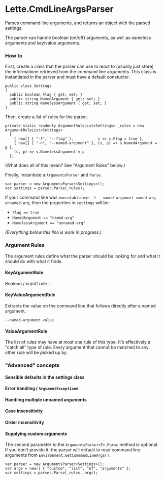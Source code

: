 Lette.CmdLineArgsParser
=======================

Parses command line arguments, and returns an object with the parsed settings.

The parser can handle boolean (on/off) arguments, as well as nameless arguments and key/value arguments.

### How to

First, create a class that the parser can use to react to (usually just store) the informatione retrieved from the command line arguments. This class is instantiated in the parser and must have a default constuctor.

```
public class Settings
{
  public boolean Flag { get; set; }
  public string NamedArgument { get; set; }
  public string NamelessArgument { get; set; }
}
```

Then, create a list of rules for the parser.

```
private static readonly ArgumentRuleList<Settings> _rules = new ArgumentRuleList<Settings>
  {
    { new[] { "-f", "--flag" },           s => s.Flag = true },
    { new[] { "-n", "--named-argument" }, (s, p) => s.NamedArgument = p },
    (s, p) => s.NamelessArgument = p
  };
```
(What does all of this mean? See "Argument Rules" below.)

Finally, instantiate a `ArgumentsParser` and `Parse`.

```
var parser = new ArgumentsParser<Settings>();
var settings = parser.Parse(_rules);
```

If your command line was `executable.exe -f --named-argument named-arg unnamed-arg`, then the properties in `settings` will be:
* `Flag == true`
* `NamedArgument == "named-arg"`
* `NamelessArgument == "unnamed-arg"`


*(Everything below this line is work in progress.)*

### Argument Rules
The argument rules define what the parser should be looking for and what it should do with what it finds.

#### KeyArgumentRule
Boolean / on/off rule ...

#### KeyValueArgumentRule
Extracts the value on the command line that follows directly after a named argument.
```
--named-argument value
```

#### ValueArgumentRule
The list of rules may have at most one rule of this type. It's effectively a "catch all" type of rule. Every argument that cannot be matched to any other rule will be picked up by.

### "Advanced" concepts

#### Sensible defaults in the settings class
#### Error handling / `ArgumentException`s
#### Handling multiple unnamed arguments
#### Case insensitivity
#### Order insensitivity
#### Supplying custom arguments
The second parameter to the `ArgumentsParser<T>.Parse` method is optional. If you don't provide it, the parser will default to read command line arguments from `Environment.GetCommandLineArgs()`.
```
var parser = new ArgumentsParser<Settings>();
var args = new[] { "custom", "list", "of", "arguments" };
var settings = parser.Parse(_rules, args);
```
